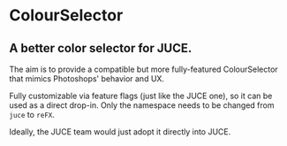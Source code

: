 # ColourSelector

## A better color selector for JUCE.

The aim is to provide a compatible but more fully-featured ColourSelector that mimics Photoshops' behavior and UX.

Fully customizable via feature flags (just like the JUCE one), so it can be used as a direct drop-in. Only the namespace needs to be changed from ```juce``` to ```reFX```.

Ideally, the JUCE team would just adopt it directly into JUCE.
